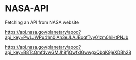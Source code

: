 # NASA-API
Fetching an API from NASA website

https://api.nasa.gov/planetary/apod?api_key=PwLJWPu41m0iAh3eJLAJBoqfTvy01zm0hiHtPNJb

https://api.nasa.gov/planetary/apod?api_key=B8TcQmfdvwGMJh8fjQwfxlGwwgxQbqK9jeXDBh28